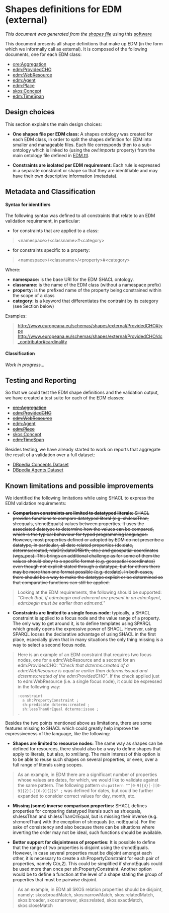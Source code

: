 # Shapes definitions for EDM (external)
*This document was generated from the [shapes file](../../src/main/resources/etc/edm/shapes/external/EDM.ttl)* using this 
[software](/shapes-doc)

This document presents all shape definitions that make up EDM (in the form 
which we informally call as external). It is composed of the following 
documents, one for each EDM class:
- [ore:Aggregation](Aggregation.md)
- [edm:ProvidedCHO](ProvidedCHO.md)
- [edm:WebResource](WebResource.md)
- [edm:Agent](Agent.md)
- [edm:Place](Place.md)
- [skos:Concept](Concept.md)
- [edm:TimeSpan](TimeSpan.md)

## Design choices

This section explains the main design choices:

- **One shapes file per EDM class:** A shapes ontology was created for each EDM
class, in order to split the shapes definition for EDM into smaller and 
manageable files. Each file corresponds then to a sub-ontology which is linked to 
(using the *owl:imports* property) from the main ontology file defined in 
[EDM.ttl](../../src/main/resources/etc/edm/shapes/external/EDM.ttl).

- **Constraints are isolated per EDM requirement:** Each rule is expressed in 
a separate constraint or shape so that they are identifiable and may have their 
own descriptive information (metadata).

## Metadata and Classification

#### Syntax for identifiers

The following syntax was defined to all constraints that relate to an EDM 
validation requirement, in particular:

- for constraints that are applied to a class:
> \<namespace\>/\<classname\>#\<category\>

- for constraints specific to a property: 
> \<namespace\>/\<classname\>/\<property\>#\<category\>

Where:
- **namespace:** is the base URI for the EDM SHACL ontology.
- **classname:** is the name of the EDM class (without a namespace prefix)
- **property:** is the prefixed name of the property being constrained within the scope of a class
- **category:** is a keyword that differentiates the contraint by its category (see Section below)

Examples:
> http://www.europeana.eu/schemas/shapes/external/ProvidedCHO#type
> http://www.europeana.eu/schemas/shapes/external/ProvidedCHO/dc_contributor#cardinality


#### Classification

*Work in progress...*

## Testing and Reporting

So that we could test the EDM shape definitions and the validation output, we 
have created a test suite for each of the EDM classes:
- ~~[ore:Aggregation](../tests/Aggregation.md)~~
- ~~[edm:ProvidedCHO](../tests/ProvidedCHO.md)~~
- ~~[edm:WebResource](../tests/WebResource.md)~~
- [edm:Agent](../tests/Agent.md)
- ~~[edm:Place](../tests/Place.md)~~
- [skos:Concept](../tests/Concept.md)
- ~~[edm:TimeSpan](../tests/TimeSpan.md)~~

Besides testing, we have already started to work on reports that aggregate
the result of a validation over a full dataset:
- [DBpedia Concepts Dataset](../reports/DBpediaConcepts.md)
- [DBpedia Agents Dataset](../reports/DBpediaAgents.md)

## Known limitations and possible improvements

We identified the following limitations while using SHACL to express the EDM
validation requirements:

- ~~**Comparison constraints are limited to datatyped literals:** SHACL provides
functions to compare datatyped literal (e.g. sh:lessThan, sh:equals, sh:notEquals) values between properties. It uses the associated datatype to determine how the 
values can be compared, which is the typical behaviour for typed programming 
languages. However, most properties defined or adopted by EDM do not prescribe a
datatype, in particular, all date related properties (dc:date, dcterms:created, 
rdaGr2:dateOfBirth, etc.) and geospatial coordinates (wgs_pos). This brings an 
additional challenge as for some of them the values should obey to a 
specific format (e.g. geospatial coordinates) even though not explicit stated 
through a datatype, but for others there may be more than one format possible 
(e.g. dc:date). In both cases, there should be a way to make the datatype 
explicit or be determined so that comparative functions can still be applied.~~
> Looking at the EDM requirements, the following should be supported:
> *"Check that, if edm:begin and edm:end are present in an edm:Agent, edm:begin 
must be earlier than edm:end."*


- **Constraints are limited to a single focus node:** typically, a SHACL 
constraint is applied to a focus node and the value range of a property. 
The only way to get around it, is to define templates using SPARQL 
which greatly opens the expressive power of SHACL. However, using SPARQL 
looses the declarative advantage of using SHACL in the first place, especially
given that in many situations the only thing missing is a way to select a second
focus node.
> Here is an example of an EDM constraint that requires two focus nodes, one 
> for a edm:WebResource and a second for an edm:ProvidedCHO:
> *"Check that dcterms:created of a edm:WebResource is equal or earlier than 
> dcterms:issued and dcterms:created of the edm:ProvidedCHO"*. If the check 
> applied just to edm:WebResource (i.e. a single focus node), it could be 
> expressed in the following way: 
> ```
> :constraint
>   a sh:PropertyConstraint ;
>   sh:predicate dcterms:created ;
>   sh:lessThanOrEqual dcterms:issue ;
>.
> ``` 



Besides the two points mentioned above as limitations, there are some features
missing to SHACL which could greatly help improve the expressiveness of the 
language, like the following:

- **Shapes are limited to resource nodes:** The same way as shapes can be 
defined for resources, there should also be a way to define shapes that apply to
literals, but also, to xml:lang. The main interest of this option is to be able 
to reuse such shapes on several properties, or even, over a full range of literals
using scopes.
> As an example, in EDM there are a significant number of properties whose 
> values are dates, for which, we would like to validate against the same 
> pattern. The following pattern 
> ```sh:pattern "^[0-9]{4}[-][0-9]{2}[-][0-9]{2}$" ;``` 
> was defined for dates, but could be further expanded to consider correct 
> values for day, month, etc. 


- **Missing (some) inverse comparison properties:** SHACL defines properties for 
comparing datatyped literals such as sh:equals, sh:lessThan and sh:lessThanOrEqual,
 but is missing their inverse (e.g. sh:moreThan) with the exception of sh:equals
(ie. notEquals). For the sake of consistency and also because there can be 
situations where inverting the order may not be ideal, such functions should be
available.

- **Better support for disjointness of properties:** It is possible to define
that the range of two properties is disjoint using the sh:notEquals. However,
in case several properties must be disjoint amongst each other, it is necessary
to create a sh:PropertyConstraint for each pair of properties, namely C(n,2).
This could be simplified if sh:notEquals could be used more than once per 
sh:PropertyConstraint. Another option would be to define a function at the level
of a shape stating the group of properties that must be pairwise disjoint.
> As an example, in EDM all SKOS relation properties should be disjoint, namely: 
> skos:broadMatch, skos:narrowMatch, skos:relatedMatch, skos:broader, 
> skos:narrower, skos:related, skos:exactMatch, skos:closeMatch
